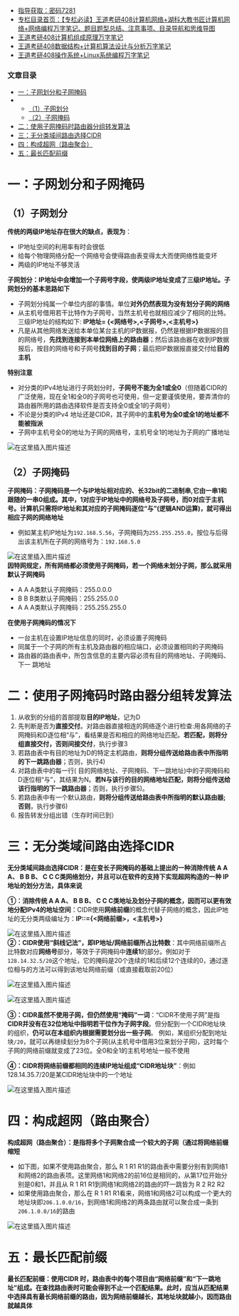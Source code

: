  

- [指导获取：密码7281](https://url18.ctfile.com/f/22722418-803125355-edf378)
- [专栏目录首页：【专栏必读】王道考研408计算机网络+湖科大教书匠计算机网络+网络编程万字笔记、题目题型总结、注意事项、目录导航和思维导图](https://zhangxing-tech.blog.csdn.net/article/details/125668174)
- [王道考研408计算机组成原理万字笔记](https://zhangxing-tech.blog.csdn.net/article/details/120664162?spm=1001.2014.3001.5502)
- [王道考研408数据结构+计算机算法设计与分析万字笔记](https://blog.csdn.net/qq_39183034/article/details/121501138?spm=1001.2014.3001.5501)
- [王道考研408操作系统+Linux系统编程万字笔记](https://zhangxing-tech.blog.csdn.net/article/details/121004242?spm=1001.2014.3001.5502)

### 文章目录

- [一：子网划分和子网掩码](#_9)
- - [（1）子网划分](#1_11)
  - [（2）子网掩码](#2_44)
- [二：使用子网掩码时路由器分组转发算法](#_67)
- [三：无分类域间路由选择CIDR](#CIDR_78)
- [四：构成超网（路由聚合）](#_104)
- [五：最长匹配前缀](#_115)

# 一：子网划分和子网掩码

## （1）子网划分

**传统的两级IP地址存在很大的缺点，表现为**：

- IP地址空间的利用率有时会很低
- 给每个物理网络分配一个网络号会使得路由表变得太大而使网络性能变坏
- 两级的IP地址不够灵活

**子网划分：IP地址中会增加一个子网号字段，使两级IP地址变成了三级IP地址。子网划分的基本思路如下**

- 子网划分纯属一个单位内部的事情。单位**对外仍然表现为没有划分子网的网络**
- 从主机号借用若干比特作为子网号，当然主机号也就相应减少了相同的比特。三级IP地址的结构如下: **IP地址= \{\<网络号>,\<子网号>,\<主机号>\}**
- 凡是从其他网络发送给本单位某台主机的IP数据报，仍然是根据IP数据报的目的网络号，**先找到连接到本单位网络上的路由器**；然后该路由器在收到IP数据报后，按目的网络号和子网号**找到目的子网**；最后把IP数据报直接交付给**目的主机**

**特别注意**

- 对分类的IPv4地址进行子网划分时，**子网号不能为全1或全0**（但随着CIDR的广泛使用，现在全1和全0的子网号也可使用，但一定要谨慎使用，要弄清你的路由器所用的路由选择软件是否支持全0或全1的子网号）
- 不论是分类的IPv4 地址还是CIDR，其子网中的**主机号为全0或全1的地址都不能被指派**
- 子网中主机号全0的地址为子网的网络号，主机号全1的地址为子网的广播地址

![在这里插入图片描述](https://ziquyun.com/main/csdn/img?url=https%3A%2F%2Fimg-blog.csdnimg.cn%2Ff31cc31cda034db6bce7fdf8fcbc2e71.png&rfUrl=https%3A%2F%2Fzhangxing-tech.blog.csdn.net%2Farticle%2Fdetails%2F125348701)

## （2）子网掩码

**子网掩码：子网掩码是一个与IP地址相对应的、长32bit的二进制串,它由一串1和跟随的一串0组成。其中，1对应于IP地址中的网络号及子网号，而0对应于主机号。计算机只需将IP地址和其对应的子网掩码逐位“与”\(逻辑AND运算\)，就可得出相应子网的网络地址**

- 例如某主机IP地址为`192.168.5.56`，子网掩码为`255.255.255.0`，按位与后得出该主机所在子网的网络号为：`192.168.5.0`

![在这里插入图片描述](https://ziquyun.com/main/csdn/img?url=https%3A%2F%2Fimg-blog.csdnimg.cn%2F4a38aeefb30b4508b092dc4f427f8ee3.png&rfUrl=https%3A%2F%2Fzhangxing-tech.blog.csdn.net%2Farticle%2Fdetails%2F125348701)  
**因特网规定，所有网络都必须使用子网掩码，若一个网络未划分子网，那么就采用默认子网掩码**

- A A A类默认子网掩码：255.0.0.0
- B B B类默认子网掩码：255.255.0.0
- A A A类默认子网掩码：255.255.255.0

**在使用子网掩码的情况下**

- 一台主机在设置IP地址信息的同时，必须设置子网掩码
- 同属于一个子网的所有主机及路由器的相应端口，必须设置相同的子网掩码
- 路由器的路由表中，所包含信息的主要内容必须有目的网络地址、子网掩码、下一 跳地址

# 二：使用子网掩码时路由器分组转发算法

1.  从收到的分组的首部提取**目的IP地址**，记为D
2.  先判断是否为**直接交付**。对路由器直接相连的网络逐个进行检查:用各网络的子网掩码和D逐位相“与”，看结果是否和相应的网络地址匹配。**若匹配，则将分组直接交付，否则间接交付**，执行步骤3
3.  若路由表中有目的地址为D的特定主机路由，**则将分组传送给路由表中所指明的下一跳路由器**；否则，执行4\)
4.  对路由表中的每一行\( 目的网络地址、子网掩码、下一跳地址\)中的子网掩码和D逐位相“与”，其结果为N。**若N与该行的目的网络地址匹配，则将分组传送给该行指明的下一跳路由器**；否则，执行步骤5\)。
5.  若路由表中有一个默认路由，**则将分组传送给路由表中所指明的默认路由器;否则**，执行步骤6\)
6.  报告转发分组出错（生存时间已到）

# 三：无分类域间路由选择CIDR

**无分类域间路由选择CIDR：是在变长子网掩码的基础上提出的一种消除传统 A A A、 B B B、 C C C类网络划分，并且可以在软件的支持下实现超网构造的一种 IP地址的划分方法，具体来说**

**①：消除传统 A A A、 B B B、 C C C类地址及划分子网的概念，因而可以更有效地分配IPv4的地址空间**：CIDR使用**网络前缀**的概念代替子网络的概念，因此IP地址的无分类两级编址为：**IP::=\{\<网络前缀>，\<主机号>\}**

![在这里插入图片描述](https://ziquyun.com/main/csdn/img?url=https%3A%2F%2Fimg-blog.csdnimg.cn%2F8b79f57adc3d4a0885c1c7f6039d8a4e.png&rfUrl=https%3A%2F%2Fzhangxing-tech.blog.csdn.net%2Farticle%2Fdetails%2F125348701)  
**②：CIDR使用“斜线记法”，即IP地址/网络前缀所占比特数**：其中网络前缀所占比特数对应**网络号**部分，等效于子网掩码中**连续1**的部分。例如对于`128.14.32.5/20`这个地址，它的掩码是20个连续的1和后续12个连续的0，通过逐位相与的方法可以得到该地址网络前缀（或直接截取前20位）

![在这里插入图片描述](https://ziquyun.com/main/csdn/img?url=https%3A%2F%2Fimg-blog.csdnimg.cn%2Fcf0abcb260994c85bc32afdd0066b616.png&rfUrl=https%3A%2F%2Fzhangxing-tech.blog.csdn.net%2Farticle%2Fdetails%2F125348701)

![在这里插入图片描述](https://ziquyun.com/main/csdn/img?url=https%3A%2F%2Fimg-blog.csdnimg.cn%2F3dac71787e384451b27b778bee5ae624.png&rfUrl=https%3A%2F%2Fzhangxing-tech.blog.csdn.net%2Farticle%2Fdetails%2F125348701)

**③：CIDR虽然不使用子网，但仍然使用“掩码”一词**：“CIDR不使用子网”是指**CIDR并没有在32位地址中指明若干位作为子网字段**。但分配到一个CIDR地址块的组织，**仍可以在本组织内根据需要划分出一些子网**。 例如，某组织分配到地址块`/20`，就可以再继续刬分为8个子网\(从主机号中借用3位来划分子网\)，这时每个子网的网络前缀就变成了23位。全0和全1的主机号地址一般不使用

**④：CIDR将网络前缀都相同的连续IP地址组成“CIDR地址块”**：例如128.14.35.7/20是某CIDR地址块中的一个地址

![在这里插入图片描述](https://ziquyun.com/main/csdn/img?url=https%3A%2F%2Fimg-blog.csdnimg.cn%2Fdf912ec720e04f249767d6c9cd8c7361.png&rfUrl=https%3A%2F%2Fzhangxing-tech.blog.csdn.net%2Farticle%2Fdetails%2F125348701)

# 四：构成超网（路由聚合）

**构成超网（路由聚合）：是指将多个子网聚合成一个较大的子网（通过将网络前缀缩短**

- 如下图，如果不使用路由聚合，那么 R 1 R1 R1的路由表中需要分别有到网络1和网络2的路由表项。这里网络1和网络2的前16位是相同的，从第17位开始分别是0和1，并且从 R 1 R1 R1到网络1和网络2的路由的吓一跳皆为 R 2 R2 R2
- 如果使用路由聚合，那么在 R 1 R1 R1看来，网络1和网络2可以构成一个更大的地址块即`206.1.0.0/16`，到网络1和网络2的两条路由就可以聚合成一条到`206.1.0.0/16`的路由

![在这里插入图片描述](https://ziquyun.com/main/csdn/img?url=https%3A%2F%2Fimg-blog.csdnimg.cn%2Ff3d29d8a80ed477d802ae34277e507f2.png&rfUrl=https%3A%2F%2Fzhangxing-tech.blog.csdn.net%2Farticle%2Fdetails%2F125348701)

# 五：最长匹配前缀

**最长匹配前缀：使用CIDR 时，路由表中的每个项目由“网络前缀”和“下一跳地址”组成。在查找路由表时可能会得到不止一个匹配结果。此时，应当从匹配结果中选择具有最长网络前缀的路由，因为网络前缀越长，其地址块就越小，因而路由就越具体**